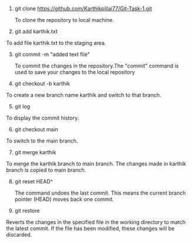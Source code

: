 1. git clone https://github.com/Karthikpillai77/Git-Task-1.git  

   To clone the repository to local machine.  

2. git add karthik.txt
   
To add file karthik.txt to the staging area.  

3. git commit -m "added text file"
   
   To commit the changes in the repository.The "commit" command is used to save your changes to the local repository 

4. git checkout -b karthik 
 
To create a new branch name karthik and switch to that branch.

5. git log  

To display the commit history.  

6. git checkout main
  
  To switch to the main branch.  

7. git merge karthik  

To merge the karthik branch to main branch. The changes made in karthik branch is copied to main branch.  

8. git reset HEAD^

   The command undoes the last commit. This means the current branch pointer (HEAD) moves back one commit.


9. git restore

  Reverts the changes in the specified file in the working directory to match the latest commit. If the file has been modified, these changes will be discarded.
